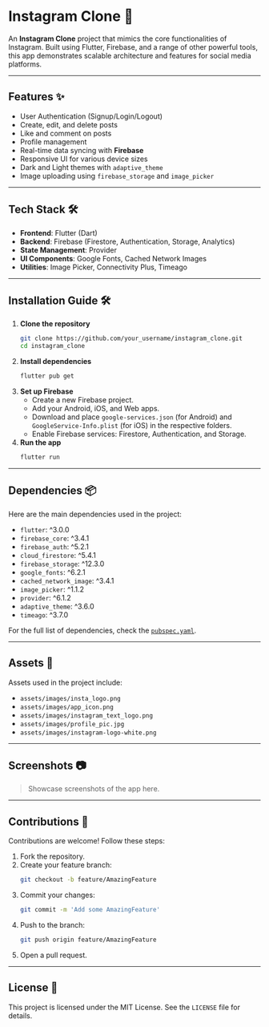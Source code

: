 # Instagram Clone 📸

An **Instagram Clone** project that mimics the core functionalities of Instagram. Built using Flutter, Firebase, and a range of other powerful tools, this app demonstrates scalable architecture and features for social media platforms.

---

## Features ✨

- User Authentication (Signup/Login/Logout)
- Create, edit, and delete posts
- Like and comment on posts
- Profile management
- Real-time data syncing with **Firebase**
- Responsive UI for various device sizes
- Dark and Light themes with `adaptive_theme`
- Image uploading using `firebase_storage` and `image_picker`

---

## Tech Stack 🛠

- **Frontend**: Flutter (Dart)
- **Backend**: Firebase (Firestore, Authentication, Storage, Analytics)
- **State Management**: Provider
- **UI Components**: Google Fonts, Cached Network Images
- **Utilities**: Image Picker, Connectivity Plus, Timeago

---

## Installation Guide 🛠️

1. **Clone the repository**
   ```bash
   git clone https://github.com/your_username/instagram_clone.git
   cd instagram_clone
   ```
2. **Install dependencies**
   ```bash
   flutter pub get
   ```
3. **Set up Firebase**
   - Create a new Firebase project.
   - Add your Android, iOS, and Web apps.
   - Download and place `google-services.json` (for Android) and `GoogleService-Info.plist` (for iOS) in the respective folders.
   - Enable Firebase services: Firestore, Authentication, and Storage.
4. **Run the app**
   ```bash
   flutter run
   ```

---

## Dependencies 📦

Here are the main dependencies used in the project:

- `flutter`: ^3.0.0
- `firebase_core`: ^3.4.1
- `firebase_auth`: ^5.2.1
- `cloud_firestore`: ^5.4.1
- `firebase_storage`: ^12.3.0
- `google_fonts`: ^6.2.1
- `cached_network_image`: ^3.4.1
- `image_picker`: ^1.1.2
- `provider`: ^6.1.2
- `adaptive_theme`: ^3.6.0
- `timeago`: ^3.7.0

For the full list of dependencies, check the [`pubspec.yaml`](pubspec.yaml).

---

## Assets 📂

Assets used in the project include:

- `assets/images/insta_logo.png`
- `assets/images/app_icon.png`
- `assets/images/instagram_text_logo.png`
- `assets/images/profile_pic.jpg`
- `assets/images/instagram-logo-white.png`

---

## Screenshots 📷

> Showcase screenshots of the app here.

---

## Contributions 🤝

Contributions are welcome! Follow these steps:

1. Fork the repository.
2. Create your feature branch:
   ```bash
   git checkout -b feature/AmazingFeature
   ```
3. Commit your changes:
   ```bash
   git commit -m 'Add some AmazingFeature'
   ```
4. Push to the branch:
   ```bash
   git push origin feature/AmazingFeature
   ```
5. Open a pull request.

---

## License 📜

This project is licensed under the MIT License. See the `LICENSE` file for details.
